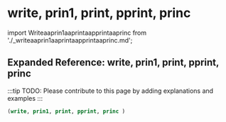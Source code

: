 # write, prin1, print, pprint, princ

import Writeaaprin1aaprintaapprintaaprinc from './_writeaaprin1aaprintaapprintaaprinc.md';

<Writeaaprin1aaprintaapprintaaprinc />

## Expanded Reference: write, prin1, print, pprint, princ

:::tip
TODO: Please contribute to this page by adding explanations and examples
:::

```lisp
(write, prin1, print, pprint, princ )
```
